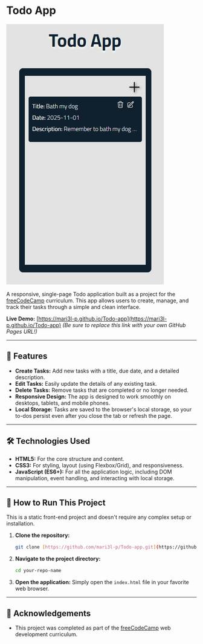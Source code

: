 # Todo App

![Screenshot of the Todo App](todoPic.jpg)

A responsive, single-page Todo application built as a project for the [freeCodeCamp](https://www.freecodecamp.org/) curriculum. This app allows users to create, manage, and track their tasks through a simple and clean interface.

**Live Demo:** [https://mari3l-p.github.io/Todo-app](https://mari3l-p.github.io/Todo-app)
*(Be sure to replace this link with your own GitHub Pages URL!)*

---

## 🚀 Features

* **Create Tasks:** Add new tasks with a title, due date, and a detailed description.
* **Edit Tasks:** Easily update the details of any existing task.
* **Delete Tasks:** Remove tasks that are completed or no longer needed.
* **Responsive Design:** The app is designed to work smoothly on desktops, tablets, and mobile phones.
* **Local Storage:** Tasks are saved to the browser's local storage, so your to-dos persist even after you close the tab or refresh the page.

---

## 🛠️ Technologies Used

* **HTML5:** For the core structure and content.
* **CSS3:** For styling, layout (using Flexbox/Grid), and responsiveness.
* **JavaScript (ES6+):** For all the application logic, including DOM manipulation, event handling, and interacting with local storage.

---

## 🏁 How to Run This Project

This is a static front-end project and doesn't require any complex setup or installation.

1.  **Clone the repository:**
    ```sh
    git clone [https://github.com/mari3l-p/Todo-app.git](https://github.com/mari3l-p/Todo-app.gitt)
    ```

2.  **Navigate to the project directory:**
    ```sh
    cd your-repo-name
    ```

3.  **Open the application:**
    Simply open the `index.html` file in your favorite web browser.

---

## 🙏 Acknowledgements

* This project was completed as part of the [freeCodeCamp](https://www.freecodecamp.org/) web development curriculum.
